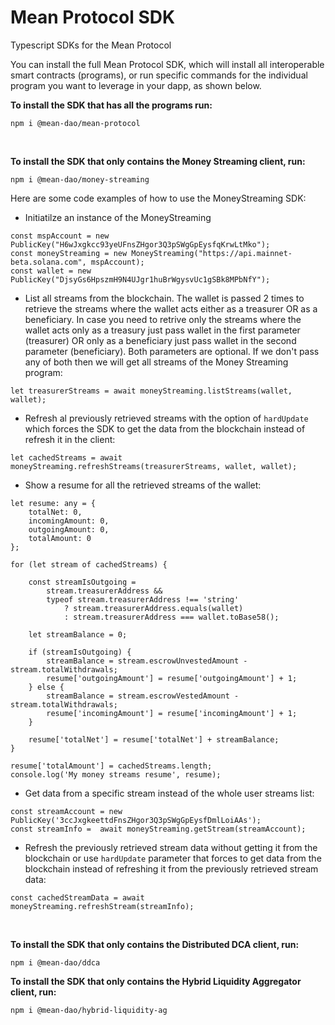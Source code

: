 # Mean Protocol SDK
Typescript SDKs for the Mean Protocol

You can install the full Mean Protocol SDK, which will install all interoperable smart contracts (programs), or run specific commands for the individual program you want to leverage in your dapp, as shown below.

**To install the SDK that has all the programs run:**

```
npm i @mean-dao/mean-protocol
```
<br/>

**To install the SDK that only contains the Money Streaming client, run:**

```
npm i @mean-dao/money-streaming
```

Here are some code examples of how to use the MoneyStreaming SDK:

- Initiatilze an instance of the MoneyStreaming

```
const mspAccount = new PublicKey("H6wJxgkcc93yeUFnsZHgor3Q3pSWgGpEysfqKrwLtMko");
const moneyStreaming = new MoneyStreaming("https://api.mainnet-beta.solana.com", mspAccount);
const wallet = new PublicKey("DjsyGs6HpszmH9N4UJgr1huBrWgysvUc1gSBk8MPbNfY");
```

- List all streams from the blockchain. The wallet is passed 2 times to retrieve the streams where the wallet acts either as a treasurer OR as a beneficiary.
In case you need to retrive only the streams where the wallet acts only as a treasury just pass wallet in the first parameter (treasurer) OR only as a beneficiary just pass wallet in the second parameter (beneficiary). Both parameters are optional. If we don't pass any of both then we will get all streams of the Money Streaming program:

```let treasurerStreams = await moneyStreaming.listStreams(wallet, wallet);```

- Refresh al previously retrieved streams with the option of `hardUpdate` which forces the SDK to get the data from the blockchain instead of refresh it in the client:

```
let cachedStreams = await moneyStreaming.refreshStreams(treasurerStreams, wallet, wallet);
```

- Show a resume for all the retrieved streams of the wallet:

```
let resume: any = {
    totalNet: 0,
    incomingAmount: 0,
    outgoingAmount: 0,
    totalAmount: 0
};

for (let stream of cachedStreams) {

    const streamIsOutgoing = 
        stream.treasurerAddress &&
        typeof stream.treasurerAddress !== 'string'
            ? stream.treasurerAddress.equals(wallet)
            : stream.treasurerAddress === wallet.toBase58();

    let streamBalance = 0;

    if (streamIsOutgoing) {
        streamBalance = stream.escrowUnvestedAmount - stream.totalWithdrawals;
        resume['outgoingAmount'] = resume['outgoingAmount'] + 1;  
    } else {
        streamBalance = stream.escrowVestedAmount - stream.totalWithdrawals;
        resume['incomingAmount'] = resume['incomingAmount'] + 1;  
    }

    resume['totalNet'] = resume['totalNet'] + streamBalance;
}

resume['totalAmount'] = cachedStreams.length;
console.log('My money streams resume', resume);
```

- Get data from a specific stream instead of the whole user streams list:

```
const streamAccount = new PublicKey('3ccJxgkeettdFnsZHgor3Q3pSWgGpEysfDmlLoiAAs');
const streamInfo =  await moneyStreaming.getStream(streamAccount);
```

- Refresh the previously retrieved stream data without getting it from the blockchain or use `hardUpdate` parameter that forces to get data from the blockchain instead of refreshing it from the previously retrieved stream data:

```
const cachedStreamData = await moneyStreaming.refreshStream(streamInfo);
```

<br/>

**To install the SDK that only contains the Distributed DCA client, run:**

```
npm i @mean-dao/ddca
```

**To install the SDK that only contains the Hybrid Liquidity Aggregator client, run:**

```
npm i @mean-dao/hybrid-liquidity-ag
```
